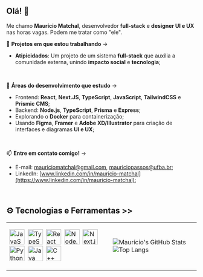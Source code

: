 ## Olá! 👋

Me chamo **Maurício Matchal**, desenvolvedor **full-stack** e **designer UI e UX** nas horas vagas. Podem me tratar como "ele".

🚧 **Projetos em que estou trabalhando** ->
  - **Atipicidados**: Um projeto de um sistema **full-stack** que auxilia a comunidade externa, unindo **impacto social** e **tecnologia**;

<br/>

🧠 **Áreas do desenvolvimento que estudo** ->
  - Frontend: **React**, **Next.JS**, **TypeScript**, **JavaScript**, **TailwindCSS** e **Prismic CMS**;
  - Backend: **Node.js**, **TypeScript**, **Prisma** e **Express**;
  - Explorando o **Docker** para containerização;
  - Usando **Figma**, **Framer** e **Adobe XD/Illustrator** para criação de interfaces e diagramas **UI e UX**;

<br/>

📫 **Entre em contato comigo!** ->
  - E-mail: mauriciomatchal@gmail.com, mauriciopassos@ufba.br;
  - LinkedIn: [www.linkedin.com/in/mauricio-matchal](https://www.linkedin.com/in/mauricio-matchal);

<br/>

## ⚙️ **Tecnologias e Ferramentas** >>
<table>
  <tr>
    <td>
      <p align="left">
        <img src="https://cdn.jsdelivr.net/gh/devicons/devicon/icons/javascript/javascript-original.svg" height="40" alt="JavaScript"/>&nbsp;
        <img src="https://cdn.jsdelivr.net/gh/devicons/devicon/icons/typescript/typescript-original.svg" height="40" alt="TypeScript"/>&nbsp;
        <img src="https://cdn.jsdelivr.net/gh/devicons/devicon/icons/react/react-original.svg" height="40" alt="React"/>&nbsp;
        <img src="https://cdn.jsdelivr.net/gh/devicons/devicon/icons/nodejs/nodejs-original.svg" height="40" alt="Node.js"/>&nbsp;
        <img src="https://cdn.jsdelivr.net/gh/devicons/devicon/icons/nextjs/nextjs-original-wordmark.svg" height="40" alt="Next.js"/>&nbsp;
        <img src="https://cdn.jsdelivr.net/gh/devicons/devicon/icons/python/python-original.svg" height="40" alt="Python"/>&nbsp;
        <img src="https://cdn.jsdelivr.net/gh/devicons/devicon/icons/java/java-original.svg" height="40" alt="Java"/>&nbsp;
        <img src="https://cdn.jsdelivr.net/gh/devicons/devicon/icons/cplusplus/cplusplus-original.svg" height="40" alt="C++"/>&nbsp;
      </p>
    </td>
    <td>
      <p align="left">
        <img align="center" src="https://github-readme-stats.vercel.app/api?username=mauricio-matchal&show_icons=true&theme=radical" alt="Maurício's GitHub Stats" />
        <img align="center" src="https://github-readme-stats.vercel.app/api/top-langs/?username=mauricio-matchal&layout=compact&theme=radical" alt="Top Langs" />
      </p>
    </td>
  </tr>
</table>

<!--
**mauricio-matchal/mauricio-matchal** is a ✨ _special_ ✨ repository because its `README.md` (this file) appears on your GitHub profile.

Here are some ideas to get you started:

- 🔭 I’m currently working on ...
- 🌱 I’m currently learning ...
- 👯 I’m looking to collaborate on ...
- 🤔 I’m looking for help with ...
- 💬 Ask me about ...
- 📫 How to reach me: ...
- 😄 Pronouns: ...
- ⚡ Fun fact: ...
-->
